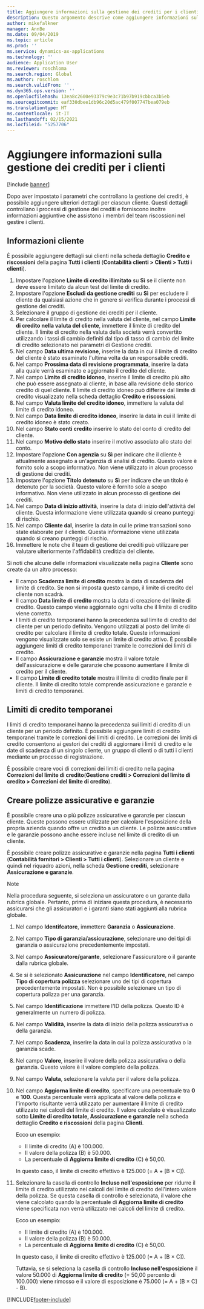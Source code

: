```yaml
---
title: Aggiungere informazioni sulla gestione dei crediti per i clienti
description: Questo argomento descrive come aggiungere informazioni sulla gestione dei crediti per un cliente.
author: mikefalkner
manager: AnnBe
ms.date: 09/04/2019
ms.topic: article
ms.prod: ''
ms.service: dynamics-ax-applications
ms.technology: ''
audience: Application User
ms.reviewer: roschloma
ms.search.region: Global
ms.author: roschlom
ms.search.validFrom: ''
ms.dyn365.ops.version: ''
ms.openlocfilehash: 13ea8c2600e93379c9e3c71b97b919cbbca3b5eb
ms.sourcegitcommit: eaf330dbee1db96c20d5ac479f007747bea079eb
ms.translationtype: HT
ms.contentlocale: it-IT
ms.lasthandoff: 02/15/2021
ms.locfileid: "5257706"
---
```

# <a name="add-credit-management-information-for-customers"></a>Aggiungere informazioni sulla gestione dei crediti per i clienti

[!include [banner](../includes/banner.md)]

Dopo aver impostato i parametri che controllano la gestione dei crediti, è possibile aggiungere ulteriori dettagli per ciascun cliente. Questi dettagli controllano i processi di gestione dei crediti e forniscono inoltre informazioni aggiuntive che assistono i membri del team riscossioni nel gestire i clienti.

## <a name="customer-information"></a>Informazioni cliente

È possibile aggiungere dettagli sui clienti nella scheda dettaglio **Credito e riscossioni** della pagina **Tutti i clienti** (**Contabilità clienti \> Clienti \> Tutti i clienti**).

1. Impostare l'opzione **Limite di credito illimitato** su **Sì** se il cliente non deve essere limitato da alcun test del limite di credito.
2. Impostare l'opzione **Escludi da gestione crediti** su **Sì** per escludere il cliente da qualsiasi azione che in genere si verifica durante i processi di gestione dei crediti.
3. Selezionare il gruppo di gestione dei crediti per il cliente.
4. Per calcolare il limite di credito nella valuta del cliente, nel campo **Limite di credito nella valuta del cliente**, immettere il limite di credito del cliente. Il limite di credito nella valuta della società verrà convertito utilizzando i tassi di cambio definiti dal tipo di tasso di cambio del limite di credito selezionato nei parametri di Gestione crediti.
5. Nel campo **Data ultima revisione**, inserire la data in cui il limite di credito del cliente è stato esaminato l'ultima volta da un responsabile crediti.
6. Nel campo **Prossima data di revisione programmata**, inserire la data alla quale verrà esaminato e aggiornato il credito del cliente.
7. Nel campo **Limite di credito idoneo**, inserire il limite di credito più alto che può essere assegnato al cliente, in base alla revisione dello storico credito di quel cliente. Il limite di credito idoneo può differire dal limite di credito visualizzato nella scheda dettaglio **Credito e riscossioni**.
8. Nel campo **Valuta limite del credito idoneo**, immettere la valuta del limite di credito idoneo.
9. Nel campo **Data limite di credito idoneo**, inserire la data in cui il limite di credito idoneo è stato creato.
10. Nel campo **Stato conti credito** inserire lo stato del conto di credito del cliente.
11. Nel campo **Motivo dello stato** inserire il motivo associato allo stato del conto.
12. Impostare l'opzione **Con agenzia** su **Sì** per indicare che il cliente è attualmente assegnato a un'agenzia di analisi di credito. Questo valore è fornito solo a scopo informativo. Non viene utilizzato in alcun processo di gestione dei crediti.
13. Impostare l'opzione **Titolo detenuto** su **Sì** per indicare che un titolo è detenuto per la società. Questo valore è fornito solo a scopo informativo. Non viene utilizzato in alcun processo di gestione dei crediti.
14. Nel campo **Data di inizio attività**, inserire la data di inizio dell'attività del cliente. Questa informazione viene utilizzata quando si creano punteggi di rischio.
15. Nel campo **Cliente dal**, inserire la data in cui le prime transazioni sono state elaborate per il cliente. Questa informazione viene utilizzata quando si creano punteggi di rischio.
16. Immettere le note che il team di gestione dei crediti può utilizzare per valutare ulteriormente l'affidabilità creditizia del cliente.

Si noti che alcune delle informazioni visualizzate nella pagina **Cliente** sono create da un altro processo:

- Il campo **Scadenza limite di credito** mostra la data di scadenza del limite di credito. Se non si imposta questo campo, il limite di credito del cliente non scadrà.
- Il campo **Data limite di credito** mostra la data di creazione del limite di credito. Questo campo viene aggiornato ogni volta che il limite di credito viene corretto.
- I limiti di credito temporanei hanno la precedenza sul limite di credito del cliente per un periodo definito. Vengono utilizzati al posto del limite di credito per calcolare il limite di credito totale. Queste informazioni vengono visualizzate solo se esiste un limite di credito attivo. È possibile aggiungere limiti di credito temporanei tramite le correzioni dei limiti di credito.
- Il campo **Assicurazione e garanzie** mostra il valore totale dell'assicurazione e delle garanzie che possono aumentare il limite di credito per il cliente.
- Il campo **Limite di credito totale** mostra il limite di credito finale per il cliente. Il limite di credito totale comprende assicurazione e garanzie e limiti di credito temporanei.

## <a name="temporary-credit-limits"></a>Limiti di credito temporanei

I limiti di credito temporanei hanno la precedenza sui limiti di credito di un cliente per un periodo definito. È possibile aggiungere limiti di credito temporanei tramite le correzioni dei limiti di credito. Le correzioni dei limiti di credito consentono ai gestori dei crediti di aggiornare i limiti di credito e le date di scadenza di un singolo cliente, un gruppo di clienti o di tutti i clienti mediante un processo di registrazione.

È possibile creare voci di correzioni dei limiti di credito nella pagina **Correzioni del limite di credito**(**Gestione crediti \> Correzioni del limite di credito \> Correzioni del limite di credito**).

## <a name="create-insurance-policies-and-guarantees"></a>Creare polizze assicurative e garanzie

È possibile creare una o più polizze assicurative e garanzie per ciascun cliente. Queste possono essere utilizzate per calcolare l'esposizione della propria azienda quando offre un credito a un cliente. Le polizze assicurative e le garanzie possono anche essere incluse nel limite di credito di un cliente.

È possibile creare polizze assicurative e garanzie nella pagina **Tutti i clienti** (**Contabilità fornitori \> Clienti \> Tutti i clienti**). Selezionare un cliente e quindi nel riquadro azioni, nella scheda **Gestione crediti**, selezionare **Assicurazione e garanzie**.

> [!NOTE]
> Nella procedura seguente, si seleziona un assicuratore o un garante dalla rubrica globale. Pertanto, prima di iniziare questa procedura, è necessario assicurarsi che gli assicuratori e i garanti siano stati aggiunti alla rubrica globale.

1. Nel campo **Identifcatore**, immettere **Garanzia** o **Assicurazione**.
2. Nel campo **Tipo di garanzia/assicurazione**, selezionare uno dei tipi di garanzia o assicurazione precedentemente impostati.
3. Nel campo **Assicuratore/garante**, selezionare l'assicuratore o il garante dalla rubrica globale. 
4. Se si è selezionato **Assicurazione** nel campo **Identificatore**, nel campo **Tipo di copertura polizza** selezionare uno dei tipi di copertura precedentemente impostati. Non è possibile selezionare un tipo di copertura polizza per una garanzia.
5. Nel campo **Identificazione** immettere l'ID della polizza. Questo ID è generalmente un numero di polizza.
6. Nel campo **Validità**, inserire la data di inizio della polizza assicurativa o della garanzia.
7. Nel campo **Scadenza**, inserire la data in cui la polizza assicurativa o la garanzia scade.
8. Nel campo **Valore**, inserire il valore della polizza assicurativa o della garanzia. Questo valore è il valore completo della polizza.
9. Nel campo **Valuta**, selezionare la valuta per il valore della polizza. 
10. Nel campo **Aggiorna limite di credito**, specificare una percentuale tra **0** e **100**. Questa percentuale verrà applicata al valore della polizza e l'importo risultante verrà utilizzato per aumentare il limite di credito utilizzato nei calcoli del limite di credito. Il valore calcolato è visualizzato sotto **Limite di credito totale, Assicurazione e garanzie** nella scheda dettaglio **Credito e riscossioni** della pagina **Clienti**.

    Ecco un esempio:

    - Il limite di credito (A) è 100.000.
    - Il valore della polizza (B) è 50.000.
    - La percentuale di **Aggiorna limite di credito** (C) è 50,00.
    
    In questo caso, il limite di credito effettivo è 125.000 (= A + \[B × C\]).

11. Selezionare la casella di controllo **Incluso nell'esposizione** per ridurre il limite di credito utilizzato nei calcoli del limite di credito dell'intero valore della polizza. Se questa casella di controllo è selezionata, il valore che viene calcolato quando la percentuale di **Aggiorna limite di credito** viene specificata non verrà utilizzato nei calcoli del limite di credito.

    Ecco un esempio:

    - Il limite di credito (A) è 100.000.
    - Il valore della polizza (B) è 50.000.
    - La percentuale di **Aggiorna limite di credito** (C) è 50,00.

    In questo caso, il limite di credito effettivo è 125.000 (= A + \[B × C\]).
    
    Tuttavia, se si seleziona la casella di controllo **Incluso nell'esposizione** il valore 50.000 di **Aggiorna limite di credito** (= 50,00 percento di 100.000) viene rimosso e il valore di esposizione è 75.000 (= A + \[B × C\] - B).


[!INCLUDE[footer-include](../../includes/footer-banner.md)]